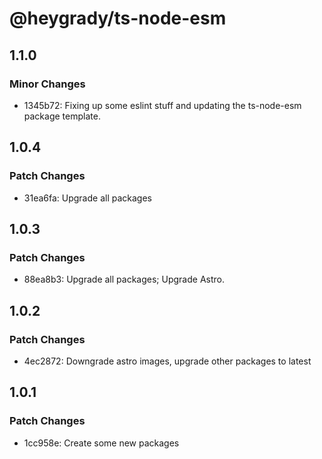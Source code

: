 # @heygrady/ts-node-esm

## 1.1.0

### Minor Changes

- 1345b72: Fixing up some eslint stuff and updating the ts-node-esm package template.

## 1.0.4

### Patch Changes

- 31ea6fa: Upgrade all packages

## 1.0.3

### Patch Changes

- 88ea8b3: Upgrade all packages; Upgrade Astro.

## 1.0.2

### Patch Changes

- 4ec2872: Downgrade astro images, upgrade other packages to latest

## 1.0.1

### Patch Changes

- 1cc958e: Create some new packages
